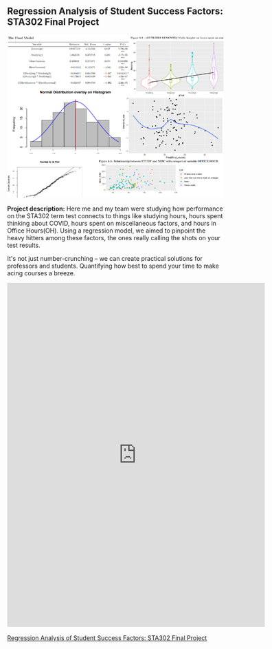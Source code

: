 ## Regression Analysis of Student Success Factors: STA302 Final Project

<img src="images/misc pics/school project.png?raw=true"/>

**Project description:** 
Here me and my team were studying how performance on the STA302 term test connects to things like studying hours, hours spent thinking about COVID, hours spent on miscellaneous factors, and hours in Office Hours(OH). 
Using a regression model, we aimed to pinpoint the heavy hitters among these factors, the ones really calling the shots on your test results.

It's not just number-crunching – we can create practical solutions for professors and students. Quantifying how best to spend your time to make acing courses a breeze.

<embed src="https://github.com/JoshuaCuevasUofT/JoshuaCuevasUofT.github.io/blob/master/pdf/STA302-Final-Project.pdf" width="600" height="800" type="application/pdf">

[Regression Analysis of Student Success Factors: STA302 Final Project](pdf/STA302-Final-Project.pdf)
